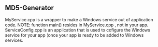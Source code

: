 ## MD5-Generator
MyService.cpp is a wrapper to make a Windows service out of application code.
NOTE: function main() resides in MyService.cpp , not in your app.
ServiceConfig.cpp is an application that is used to cofigure the  Windows service for your app (once your app is ready to be added to Windows services.
